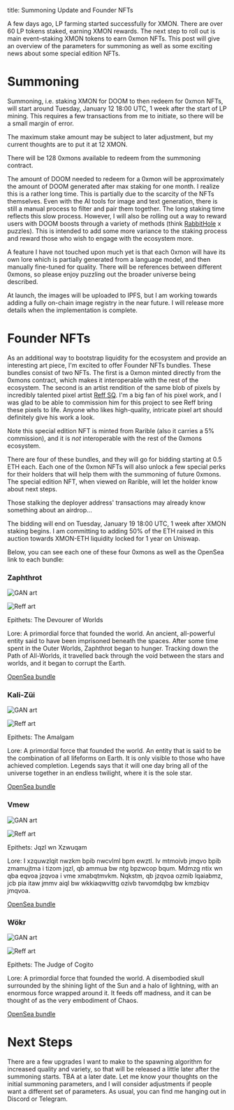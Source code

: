 title: Summoning Update and Founder NFTs

A few days ago, LP farming started successfully for XMON. There are over 60 LP tokens staked, earning XMON rewards. The next step to roll out is main event–staking XMON tokens to earn 0xmon NFTs. This post will give an overview of the parameters for summoning as well as some exciting news about some special edition NFTs.

# Summoning 

Summoning, i.e. staking XMON for DOOM to then redeem for 0xmon NFTs, will start around Tuesday, January 12 18:00 UTC, 1 week after the start of LP mining. This requires a few transactions from me to initiate, so there will be a small margin of error. 

The maximum stake amount may be subject to later adjustment, but my current thoughts are to put it at 12 XMON. 

There will be 128 0xmons available to redeem from the summoning contract. 

The amount of DOOM needed to redeem for a 0xmon will be approximately the amount of DOOM generated after max staking for one month. I realize this is a rather long time. This is partially due to the scarcity of the NFTs themselves. Even with the AI tools for image and text generation, there is still a manual process to filter and pair them together. The long staking time reflects this slow process. However, I will also be rolling out a way to reward users with DOOM boosts through a variety of methods (think [RabbitHole](https://rabbithole.gg/) x puzzles). This is intended to add some more variance to the staking process and reward those who wish to engage with the ecosystem more.

A feature I have not touched upon much yet is that each 0xmon will have its own lore which is partially generated from a language model, and then manually fine-tuned for quality. There will be references between different 0xmons, so please enjoy puzzling out the broader universe being described.

At launch, the images will be uploaded to IPFS, but I am working towards adding a fully on-chain image registry in the near future. I will release more details when the implementation is complete.

# Founder NFTs

As an additional way to bootstrap liquidity for the ecosystem and provide an interesting art piece, I'm excited to offer Founder NFTs bundles. These bundles consist of two NFTs. The first is a 0xmon minted directly from the 0xmons contract, which makes it interoperable with the rest of the ecosystem. The second is an artist rendition of the same blob of pixels by incredibly talented pixel artist [Reff SQ](https://www.reffsq.com/). I'm a big fan of his pixel work, and I was glad to be able to commission him for this project to see Reff bring these pixels to life. Anyone who likes high-quality, intricate pixel art should definitely give his work a look.

Note this special edition NFT is minted from Rarible (also it carries a 5% commission), and it is *not* interoperable with the rest of the 0xmons ecosystem.

There are four of these bundles, and they will go for bidding starting at 0.5 ETH each. Each one of the 0xmon NFTs will also unlock a few special perks for their holders that will help them with the summoning of future 0xmons. The special edition NFT, when viewed on Rarible, will let the holder know about next steps. <div class="hidden">Those stalking the deployer address' transactions may already know something about an airdrop...</div>

The bidding will end on Tuesday, January 19 18:00 UTC, 1 week after XMON staking begins. I am committing to adding 50% of the ETH raised in this auction towards XMON-ETH liquidity locked for 1 year on Uniswap.

Below, you can see each one of these four 0xmons as well as the OpenSea link to each bundle:

### Zaphthrot

![GAN art](https://gateway.pinata.cloud/ipfs/QmY9Kgs4STxZHasnUeopUZD2cNrweLEEMfm9R7wbGDo6HT)

![Reff art](https://gateway.pinata.cloud/ipfs/QmXjmENi4iT3JShAz8KCV1oKJNZpYsHEX17zzwtpLPB3fW)

Epithets: The Devourer of Worlds

Lore: A primordial force that founded the world. An ancient, all-powerful entity said to have been imprisoned beneath the spaces. After some time spent in the Outer Worlds, Zaphthrot began to hunger. Tracking down the Path of All-Worlds, it travelled back through the void between the stars and worlds, and it began to corrupt the Earth.

[OpenSea bundle](https://opensea.io/bundles/zaphthrot-toy)



### Kali-Züi 

![GAN art](https://gateway.pinata.cloud/ipfs/QmcG4UW3N9mV4G8aJgWxwLC9DneFuH3KkdFAAHQ6em7rPW)

![Reff art](https://gateway.pinata.cloud/ipfs/QmUU6EQjWYQzDd9Q8JhQGEaG7rRSrxjqcJ8aGhrAkza75t)

Epithets: The Amalgam

Lore: A primordial force that founded the world. An entity that is said to be the combination of all lifeforms on Earth. It is only visible to those who have achieved completion. Legends says that it will one day bring all of the universe together in an endless twilight, where it is the sole star.

[OpenSea bundle](https://opensea.io/bundles/kali-zui-bundle-7CT)


### Vmew

![GAN art](https://gateway.pinata.cloud/ipfs/QmXKcSLMD4S65QUxrJbfikk9uhXTBqr4JMMDjMtUywCro3)

![Reff art](https://gateway.pinata.cloud/ipfs/QmeGSKWwD2A4aECH6NNtDFSF2RjixZofp1LigXN4QSK8Us)

Epithets: Jqzl wn Xzwuqam

Lore: I xzquwzlqit nwzkm bpib nwcvlml bpm ewztl. Iv mtmoivb jmqvo bpib zmamujtma i tizom jqzl, qb ammua bw ntg bpzwcop bqum. Mdmzg ntix wn qba eqvoa jzqvoa i vme xmabqtmvkm. Nqkstm, qb jzqvoa ozmib lqaiabmz, jcb pia itaw jmmv aiql bw wkkiaqwvittg ozivb twvomdqbg bw kmzbiqv jmqvoa.

[OpenSea bundle](https://opensea.io/bundles/vmew-bundle-rP0)

### Wökr

![GAN art](https://gateway.pinata.cloud/ipfs/QmY1E7rpjHBocXMreswmxNGiN7ZjeZGfZrWF4tZ6NU6ffy)

![Reff art](https://gateway.pinata.cloud/ipfs/QmW7Fd5E3vkm5rvxi2PPqxUb8KxjMVyWazhWjmhHE2pnSy)

Epithets: The Judge of Cogito

Lore: A primordial force that founded the world. A disembodied skull surrounded by the shining light of the Sun and a halo of lightning, with an enormous force wrapped around it. It feeds off madness, and it can be thought of as the very embodiment of Chaos.

[OpenSea bundle](https://opensea.io/bundles/wokr-bundle-40d)

# Next Steps
There are a few upgrades I want to make to the spawning algorithm for increased quality and variety, so that will be released a little later after the summoning starts. TBA at a later date. Let me know your thoughts on the initial summoning parameters, and I will consider adjustments if people want a different set of parameters. As usual, you can find me hanging out in Discord or Telegram.